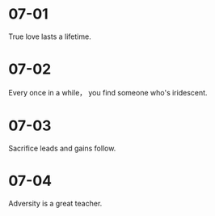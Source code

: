 # 07-01

True love lasts a lifetime.

# 07-02

Every once in a while， you find someone who's iridescent.

# 07-03

Sacrifice leads and gains follow.

# 07-04

Adversity is a great teacher.